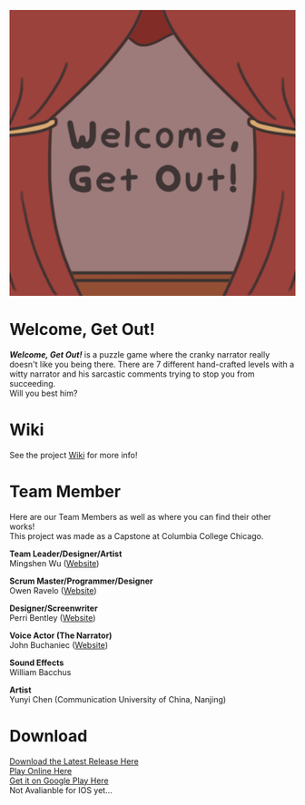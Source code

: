 ![GAME logo](https://raw.githubusercontent.com/sim2kid/Welcome-Get-Out/main/Assets/Sprites/Icon/stageIconFullSmall.png)


# Welcome, Get Out!
<p><i><b>Welcome, Get Out!</b></i> is a puzzle game where the cranky narrator really doesn't like you being there. There are 7 different hand-crafted levels with a witty narrator and his sarcastic comments trying to stop you from succeeding.<br>
Will you best him?</p>



# Wiki
See the project [Wiki](https://github.com/sim2kid/GAME/wiki) for more info!



# Team Member
Here are our Team Members as well as where you can find their other works!<br>
This project was made as a Capstone at Columbia College Chicago.<br>


**Team Leader/Designer/Artist**<br>
Mingshen Wu ([Website](https://mingshenwu.myportfolio.com/))


**Scrum Master/Programmer/Designer**<br>
Owen Ravelo ([Website](https://simmgames.com))


**Designer/Screenwriter**<br>
Perri Bentley ([Website](https://perribentley.myportfolio.com/))


**Voice Actor (The Narrator)**<br>
John Buchaniec ([Website](https://johnbuchaniechoard.com/))


**Sound Effects**<br>
William Bacchus


**Artist**<br>
Yunyi Chen (Communication University of China, Nanjing)



# Download
[Download the Latest Release Here](https://github.com/sim2kid/Welcome-Get-Out/releases)<br>
[Play Online Here](https://sim2kid.itch.io/welcome-get-out)<br>
[Get it on Google Play Here](https://play.google.com/store/apps/details?id=com.SimmGamesLLC.WelcomeGetOut)<br>
Not Avalianble for IOS yet...


